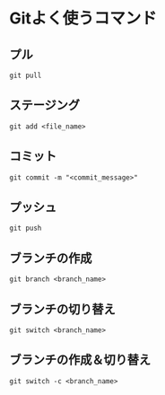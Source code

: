# Gitよく使うコマンド

## プル
```
git pull
```

## ステージング
```
git add <file_name>
```

## コミット
```
git commit -m "<commit_message>"
```

## プッシュ
```
git push
```
## ブランチの作成
```
git branch <branch_name>
```

## ブランチの切り替え
```
git switch <branch_name>
```

## ブランチの作成＆切り替え
```
git switch -c <branch_name>
```